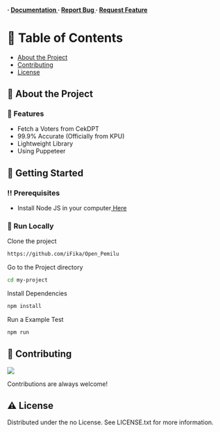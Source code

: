 <h4> <span> · </span> <a href="https://github.com/iFika/Open_Pemilu/blob/master/README.md"> Documentation </a> <span> · </span> <a href="https://github.com/iFika/Open_Pemilu/issues"> Report Bug </a> <span> · </span> <a href="https://github.com/iFika/Open_Pemilu/issues"> Request Feature </a> </h4>


# :notebook_with_decorative_cover: Table of Contents

- [About the Project](#star2-about-the-project)
- [Contributing](#wave-contributing)
- [License](#warning-license)


## :star2: About the Project

### :dart: Features
- Fetch a Voters from CekDPT
- 99.9% Accurate (Officially from KPU)
- Lightweight Library
- Using Puppeteer


## :toolbox: Getting Started

### :bangbang: Prerequisites

- Install Node JS in your computer<a href="https://nodejs.org/en/"> Here</a>


### :running: Run Locally

Clone the project

```bash
https://github.com/iFika/Open_Pemilu
```
Go to the Project directory
```bash
cd my-project
```
Install Dependencies
```bash
npm install
```
Run a Example Test
```bash
npm run
```


## :wave: Contributing

<a href="https://github.com/iFika/Open_Pemilu/graphs/contributors"> <img src="https://contrib.rocks/image?repo=Louis3797/awesome-readme-template" /> </a>

Contributions are always welcome!

## :warning: License

Distributed under the no License. See LICENSE.txt for more information.